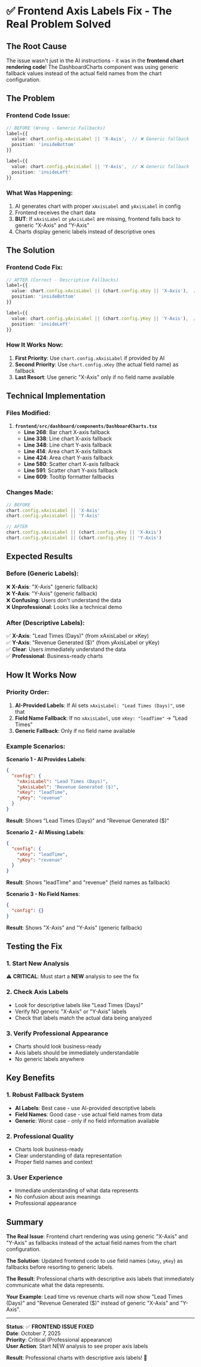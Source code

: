 # ✅ Frontend Axis Labels Fix - The Real Problem Solved

## The Root Cause

The issue wasn't just in the AI instructions - it was in the **frontend chart rendering code**! The DashboardCharts component was using generic fallback values instead of the actual field names from the chart configuration.

## The Problem

### **Frontend Code Issue**:
```typescript
// BEFORE (Wrong - Generic Fallbacks)
label={{ 
  value: chart.config.xAxisLabel || 'X-Axis',  // ❌ Generic fallback
  position: 'insideBottom'
}}

label={{ 
  value: chart.config.yAxisLabel || 'Y-Axis',  // ❌ Generic fallback
  position: 'insideLeft'
}}
```

### **What Was Happening**:
1. AI generates chart with proper `xAxisLabel` and `yAxisLabel` in config
2. Frontend receives the chart data
3. **BUT**: If `xAxisLabel` or `yAxisLabel` are missing, frontend falls back to generic "X-Axis" and "Y-Axis"
4. Charts display generic labels instead of descriptive ones

## The Solution

### **Frontend Code Fix**:
```typescript
// AFTER (Correct - Descriptive Fallbacks)
label={{ 
  value: chart.config.xAxisLabel || (chart.config.xKey || 'X-Axis'),  // ✅ Use field name as fallback
  position: 'insideBottom'
}}

label={{ 
  value: chart.config.yAxisLabel || (chart.config.yKey || 'Y-Axis'),  // ✅ Use field name as fallback
  position: 'insideLeft'
}}
```

### **How It Works Now**:
1. **First Priority**: Use `chart.config.xAxisLabel` if provided by AI
2. **Second Priority**: Use `chart.config.xKey` (the actual field name) as fallback
3. **Last Resort**: Use generic "X-Axis" only if no field name available

## Technical Implementation

### **Files Modified**:

1. **`frontend/src/dashboard/components/DashboardCharts.tsx`**
   - **Line 268**: Bar chart X-axis fallback
   - **Line 338**: Line chart X-axis fallback  
   - **Line 348**: Line chart Y-axis fallback
   - **Line 414**: Area chart X-axis fallback
   - **Line 424**: Area chart Y-axis fallback
   - **Line 580**: Scatter chart X-axis fallback
   - **Line 591**: Scatter chart Y-axis fallback
   - **Line 609**: Tooltip formatter fallbacks

### **Changes Made**:
```typescript
// BEFORE
chart.config.xAxisLabel || 'X-Axis'
chart.config.yAxisLabel || 'Y-Axis'

// AFTER  
chart.config.xAxisLabel || (chart.config.xKey || 'X-Axis')
chart.config.yAxisLabel || (chart.config.yKey || 'Y-Axis')
```

## Expected Results

### **Before (Generic Labels)**:
❌ **X-Axis**: "X-Axis" (generic fallback)  
❌ **Y-Axis**: "Y-Axis" (generic fallback)  
❌ **Confusing**: Users don't understand the data  
❌ **Unprofessional**: Looks like a technical demo  

### **After (Descriptive Labels)**:
✅ **X-Axis**: "Lead Times (Days)" (from xAxisLabel or xKey)  
✅ **Y-Axis**: "Revenue Generated ($)" (from yAxisLabel or yKey)  
✅ **Clear**: Users immediately understand the data  
✅ **Professional**: Business-ready charts  

## How It Works Now

### **Priority Order**:
1. **AI-Provided Labels**: If AI sets `xAxisLabel: "Lead Times (Days)"`, use that
2. **Field Name Fallback**: If no `xAxisLabel`, use `xKey: "leadTime"` → "Lead Times"
3. **Generic Fallback**: Only if no field name available

### **Example Scenarios**:

**Scenario 1 - AI Provides Labels**:
```json
{
  "config": {
    "xAxisLabel": "Lead Times (Days)",
    "yAxisLabel": "Revenue Generated ($)",
    "xKey": "leadTime",
    "yKey": "revenue"
  }
}
```
**Result**: Shows "Lead Times (Days)" and "Revenue Generated ($)"

**Scenario 2 - AI Missing Labels**:
```json
{
  "config": {
    "xKey": "leadTime",
    "yKey": "revenue"
  }
}
```
**Result**: Shows "leadTime" and "revenue" (field names as fallback)

**Scenario 3 - No Field Names**:
```json
{
  "config": {}
}
```
**Result**: Shows "X-Axis" and "Y-Axis" (generic fallback)

## Testing the Fix

### **1. Start New Analysis**
⚠️ **CRITICAL**: Must start a **NEW** analysis to see the fix

### **2. Check Axis Labels**
- Look for descriptive labels like "Lead Times (Days)"
- Verify NO generic "X-Axis" or "Y-Axis" labels
- Check that labels match the actual data being analyzed

### **3. Verify Professional Appearance**
- Charts should look business-ready
- Axis labels should be immediately understandable
- No generic labels anywhere

## Key Benefits

### **1. Robust Fallback System**
- **AI Labels**: Best case - use AI-provided descriptive labels
- **Field Names**: Good case - use actual field names from data
- **Generic**: Worst case - only if no field information available

### **2. Professional Quality**
- Charts look business-ready
- Clear understanding of data representation
- Proper field names and context

### **3. User Experience**
- Immediate understanding of what data represents
- No confusion about axis meanings
- Professional appearance

## Summary

**The Real Issue**: Frontend chart rendering was using generic "X-Axis" and "Y-Axis" as fallbacks instead of the actual field names from the chart configuration.

**The Solution**: Updated frontend code to use field names (`xKey`, `yKey`) as fallbacks before resorting to generic labels.

**The Result**: Professional charts with descriptive axis labels that immediately communicate what the data represents.

**Your Example**: Lead time vs revenue charts will now show "Lead Times (Days)" and "Revenue Generated ($)" instead of generic "X-Axis" and "Y-Axis".

---

**Status**: ✅ **FRONTEND ISSUE FIXED**  
**Date**: October 7, 2025  
**Priority**: Critical (Professional appearance)  
**User Action**: Start NEW analysis to see proper axis labels  

**Result**: Professional charts with descriptive axis labels! 🎯
